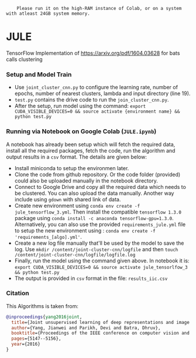 
		Please run it on the high-RAM instance of Colab, or on a system with atleast 24GB system memory.
# JULE 
TensorFlow Implementation of https://arxiv.org/pdf/1604.03628 for bats calls clustering

### Setup and Model Train
* Use `joint_cluster_cnn.py` to configure the  learning rate, number of epochs, number of nearest clusters, lambda and input directory (line 19). 
* `test.py` contains the drive code to run the `join_cluster_cnn.py`. 
* After the setup, run model using the command: `export CUDA_VISIBLE_DEVICES=0 && source activate {environment name} && python test.py`

### Running via Notebook on Google Colab (`JULE.ipynb`)
A notebook has already been setup which will fetch the required data, install all the required packages, fetch the code, run the algorithm and output results in a `csv` format. The details are given below:
* Install miniconda to setup the environmen later.
* Clone the code from github repository. Or the code folder (provided) could also be uploaded manually in the notebook directory. 
* Connect to Google Drive and copy all the required data which needs to be clustered. You can also upload the data manually. Another way include using `gdown` with shared link of data. 
* Create new environment using `conda env create -f jule_tensorflow_3.yml`. Then install the compatible `tensorflow 1.3.0` package using `conda install -c anaconda tensorflow-gpu=1.3.0`. Alternatively, you can also use the provided `requirements_jule.yml` file to setup the new environment using : `conda env create -f 'requirements_[algo].yml'`.
* Create a new log file manually that'll be used by the model to save the log. 
Use `mkdir /content/joint-cluster-cnn/logfile` and then 
`touch /content/joint-cluster-cnn/logfile/logfile.log`
* Finally, run the model using the command given above. In notebook it is:  `export CUDA_VISIBLE_DEVICES=0 && source activate jule_tensorlfow_3 && python test.py`
* The output is provided in `csv` format in the file: `results_iic.csv`


### Citation
This Algorithms is taken from:
```bibtex
@inproceedings{yang2016joint,
  title={Joint unsupervised learning of deep representations and image clusters},
  author={Yang, Jianwei and Parikh, Devi and Batra, Dhruv},
  booktitle={Proceedings of the IEEE conference on computer vision and pattern recognition},
  pages={5147--5156},
  year={2016}
}
```
